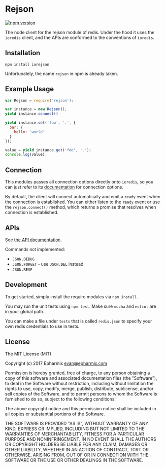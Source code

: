 # Rejson

[![npm version](https://badge.fury.io/js/iorejson.svg)](https://badge.fury.io/js/iorejson)

The node client for the rejson module of redis. Under the hood it uses the `ioredis` client, and the APIs are conformed to the conventions of `ioredis`.

## Installation

```
npm install iorejson
```

Unfortunately, the name `rejson` in npm is already taken.

## Example Usage

```javascript
var Rejson = require('rejson');

var instance = new Rejson();
yield instance.connect()

yield instance.set('foo', '.', {
  bar: {
    hello: 'world'
  }
});

value = yield instance.get('foo', '.');
console.log(value);
```

## Connection

This modules passes all connection options directly onto `ioredis`, so you can just refer to its [documentation](https://github.com/luin/ioredis#connect-to-redis) for connection options.

By default, the client will connect automatically and emit a `ready` event when the connection is established. You can either listen to the `ready` event or use the `rejson.connect()` method, which returns a promise that resolves when connection is established.

## APIs

See [the API documentation](APIs.md).

Commands not implemented:

- `JSON.DEBUG`
- `JSON.FORGET` - use `JSON.DEL` instead
- `JSON.RESP`

## Development

To get started, simply install the require modules via `npm install`.

You may run the unit tests using `npm test`. Make sure `mocha` and `eslint` are in your global path.

You can make a file under `tests` that is called `redis.json` to specify your own redis credentials to use in tests.

## License

The MIT License (MIT)

Copyright (c) 2017 Epharmix <evan@epharmix.com>

Permission is hereby granted, free of charge, to any person obtaining a copy
of this software and associated documentation files (the "Software"), to deal
in the Software without restriction, including without limitation the rights
to use, copy, modify, merge, publish, distribute, sublicense, and/or sell
copies of the Software, and to permit persons to whom the Software is
furnished to do so, subject to the following conditions:

The above copyright notice and this permission notice shall be included in all
copies or substantial portions of the Software.

THE SOFTWARE IS PROVIDED "AS IS", WITHOUT WARRANTY OF ANY KIND, EXPRESS OR
IMPLIED, INCLUDING BUT NOT LIMITED TO THE WARRANTIES OF MERCHANTABILITY,
FITNESS FOR A PARTICULAR PURPOSE AND NONINFRINGEMENT. IN NO EVENT SHALL THE
AUTHORS OR COPYRIGHT HOLDERS BE LIABLE FOR ANY CLAIM, DAMAGES OR OTHER
LIABILITY, WHETHER IN AN ACTION OF CONTRACT, TORT OR OTHERWISE, ARISING FROM,
OUT OF OR IN CONNECTION WITH THE SOFTWARE OR THE USE OR OTHER DEALINGS IN THE
SOFTWARE.